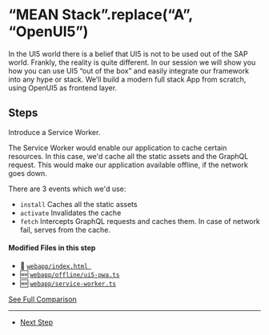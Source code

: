 # “MEAN Stack”.replace(“A”, “OpenUI5”)
  
In the UI5 world there is a belief that UI5 is not to be used out of the SAP world. Frankly, the reality is quite different.
In our session we will show you how you can use UI5 “out of the box” and easily integrate our framework into any hype or stack.
We’ll build a modern full stack App from scratch, using OpenUI5 as frontend layer.

## Steps

Introduce a Service Worker.

The Service Worker would enable our application to cache certain resources. In this case, we'd cache all the static assets and the GraphQL request. This would make our application available offline, if the network goes down.

There are 3 events which we'd use:
- ``install`` Caches all the static assets
- ``activate`` Invalidates the cache
- ``fetch`` Intercepts GraphQL requests and caches them. In case of network fail, serves from the cache.

#### Modified Files in this step


- :small_orange_diamond: [```webapp/index.html ```](https://github.com/d3xter666/ui5con-2019-mean-stack-with-ui5/compare/12_pwa_manifest...13_pwa_service_worker#diff-993d50876f35e232013fe86cdcef31f2)
- :new: [``` webapp/offline/ui5-pwa.ts ```](https://github.com/d3xter666/ui5con-2019-mean-stack-with-ui5/compare/12_pwa_manifest...13_pwa_service_worker#diff-7fe03adc6156e44535c578eacddf05f6)
- :new: [``` webapp/service-worker.ts ```](https://github.com/d3xter666/ui5con-2019-mean-stack-with-ui5/compare/12_pwa_manifest...13_pwa_service_worker#diff-bc97ac5b88926d76d5512b2c18a07f30)


[See Full Comparison](https://github.com/d3xter666/ui5con-2019-mean-stack-with-ui5/compare/12_pwa_manifest...13_pwa_service_worker)

---
- [Next Step](https://github.com/d3xter666/ui5con-2019-mean-stack-with-ui5/tree/14_pwa_make_app_installable)
